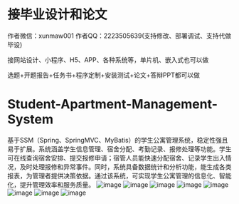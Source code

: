 # 接毕业设计和论文
作者微信：xunmaw001  作者QQ：2223505639(支持修改、部署调试、支持代做毕设)

接网站设计、小程序、H5、APP、各种系统等，单片机、嵌入式也可以做

选题+开题报告+任务书+程序定制+安装测试+论文+答辩PPT都可以做
# Student-Apartment-Management-System
基于SSM（Spring、SpringMVC、MyBatis）的学生公寓管理系统，稳定性强且易于扩展。系统涵盖学生信息管理、宿舍分配、考勤记录、报修处理等功能。学生可在线查询宿舍安排、提交报修申请；宿管人员能快速分配宿舍、记录学生出入情况，及时处理报修和异常事件。同时，系统具备数据统计和分析功能，能生成各类报表，为管理者提供决策依据。通过该系统，可实现学生公寓管理的信息化、智能化，提升管理效率和服务质量。 
![image](https://github.com/user-attachments/assets/3ee51ae9-8b63-4a38-ba80-82796b12f8bf)
![image](https://github.com/user-attachments/assets/4cf5c110-dedd-4e77-ba70-5b4969e94184)
![image](https://github.com/user-attachments/assets/a6d9eaeb-9e51-401b-853b-c19be3fbd21a)
![image](https://github.com/user-attachments/assets/6a32dacc-0a62-4d5f-b743-bda6ee6c6f2d)
![image](https://github.com/user-attachments/assets/4bfbe91a-628f-42d9-97f5-bc63744daf54)
![image](https://github.com/user-attachments/assets/74d947ce-ea5c-4686-a23a-b719e0e9faae)
![image](https://github.com/user-attachments/assets/daf08fbd-dcf6-420b-ab1e-56830fd2d765)
![image](https://github.com/user-attachments/assets/88205cea-a4a9-4ef7-b4ac-90bf86fd0d90)
